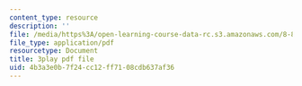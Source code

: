 ```yaml
---
content_type: resource
description: ''
file: /media/https%3A/open-learning-course-data-rc.s3.amazonaws.com/8-851-effective-field-theory-spring-2013/4b3a3e0b7f24cc12ff7108cdb637af36_zqOoSBbcack.pdf
file_type: application/pdf
resourcetype: Document
title: 3play pdf file
uid: 4b3a3e0b-7f24-cc12-ff71-08cdb637af36
---
```

